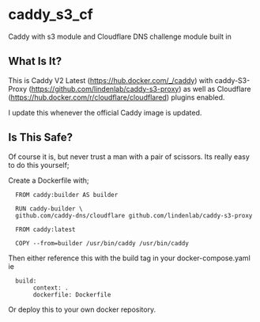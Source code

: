 # caddy_s3_cf
Caddy with s3 module and Cloudflare DNS challenge module built in

## What Is It?
This is Caddy V2 Latest (https://hub.docker.com/_/caddy) with caddy-S3-Proxy (https://github.com/lindenlab/caddy-s3-proxy) as well as Cloudflare (https://hub.docker.com/r/cloudflare/cloudflared) plugins enabled.

I update this whenever the official Caddy image is updated.

## Is This Safe?
Of course it is, but never trust a man with a pair of scissors. Its really easy to do this yourself;

Create a Dockerfile with;

      FROM caddy:builder AS builder

      RUN caddy-builder \
      github.com/caddy-dns/cloudflare github.com/lindenlab/caddy-s3-proxy

      FROM caddy:latest

      COPY --from=builder /usr/bin/caddy /usr/bin/caddy
      
Then either reference this with the build tag in your docker-compose.yaml ie

      build:
           context: .
           dockerfile: Dockerfile
Or deploy this to your own docker repository.
